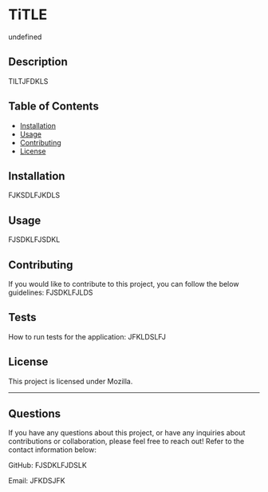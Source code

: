# TiTLE

  undefined

  ## Description
  TILTJFDKLS
  
  ## Table of Contents 
  - [Installation](#installation)
  - [Usage](#usage)
  - [Contributing](#contributing)
  - [License](#license)
  
  ## Installation
  FJKSDLFJKDLS
  
  ## Usage
  FJSDKLFJSDKL
  
  ## Contributing
  If you would like to contribute to this project, you can follow the below guidelines:
  FJSDKLFJLDS
  
  ## Tests
  How to run tests for the application:
  JFKLDSLFJ
  
  ## License
  This project is licensed under Mozilla.
  
  ---
  ## Questions
  
  If you have any questions about this project, or have any inquiries about contributions or collaboration, please feel free to reach out! Refer to the contact information below:
  
  GitHub: FJSDKLFJDSLK
  
  Email: JFKDSJFK 
